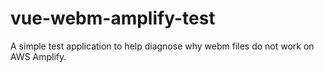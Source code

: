 # vue-webm-amplify-test

A simple test application to help diagnose why webm files do not work on AWS Amplify.

